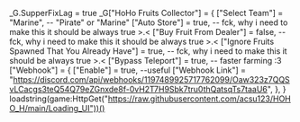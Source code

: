 _G.SupperFixLag = true
_G["HoHo Fruits Collector"] = {
    ["Select Team"] = "Marine", -- "Pirate" or "Marine"
    ["Auto Store"] = true, -- fck, why i need to make this it should be always true >.<
    ["Buy Fruit From Dealer"] = false, -- fck, why i need to make this it should be always true >.<
    ["Ignore Fruits Spawned That You Already Have"] = true, -- fck, why i need to make this it should be always true >.<
    ["Bypass Teleport"] = true, -- faster farming :3
    ["Webhook"] = {
        ["Enable"] = true, --useful
        ["Webhook Link"] = "https://discord.com/api/webhooks/1197489925717762099/Oaw323z7QQSvLCacgs3teQ54Q79eZGnxde8f-0vH2T7H9Sbk7tru0thQatsqTs7taaU6",
    },
}
loadstring(game:HttpGet("https://raw.githubusercontent.com/acsu123/HOHO_H/main/Loading_UI"))()
